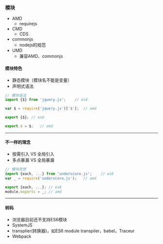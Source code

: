 ### 模块

+ AMD
    + requirejs
+ CMD
    + CDS
+ commonjs
    + nodejs的规范
+ UMD
    + 兼容AMD、commonjs

#### 模块特色

+ 静态模块（模块名不能是变量）
+ 声明式语法

```javascript
// 模块语法
import {$} from 'jquery.js';    // es6

var $ = require('jquery.js')['$'];  // amd

export {$}; // es6

export.$ = $;   // amd
```

***

#### 不一样的理念
+ 按需引入 VS 全局引入
+ 多点暴漏 VS 全局暴漏

```javascript
// 模块思想
import {each, ...} from 'underscore.js';    // es6
var _ = require('underscore.js');   // amd

export {each, ...}; // es6
module.exports = _; // amd
```

***

#### 转码

+ 浏览器目前还不支持ES6模块
+ SystemJS
+ transplier(转换器)，如ES6 module transpiler，babel，Traceur
+ Webpack
